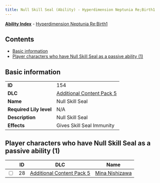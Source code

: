 ```yaml
---
title: Null Skill Seal (Ability) - Hyperdimension Neptunia Re;Birth1
---
```


[**Ability Index**](/neptunia/rb1/ability/index.html) - [Hyperdimension Neptunia Re;Birth1](/neptunia/rb1)

## Contents

- [Basic information](#basic-information)
- [Player characters who have Null Skill Seal as a passive ability (1)](#player-characters-who-have-null-skill-seal-as-a-passive-ability-1)

## Basic information

|   |   |
| -- | -- |
| **ID** | 154
**DLC** | [Additional Content Pack 5](/neptunia/rb1/dlc/14-pack5.html)
**Name** | Null Skill Seal
**Required Lily level** | N/A
**Description** | Null Skill Seal
**Effects** | Gives Skill Seal Immunity |


## Player characters who have Null Skill Seal as a passive ability (1)

|    | ID | DLC | Name |
| -- | -- | --- | ---- |
| <input type="checkbox" id="rb1-player-14-28" class="trackbox" /> | 28 | [Additional Content Pack 5](/neptunia/rb1/dlc/14-pack5.html) | [Mina Nishizawa](/neptunia/rb1/player/14-28-mina-nishizawa.html) |
